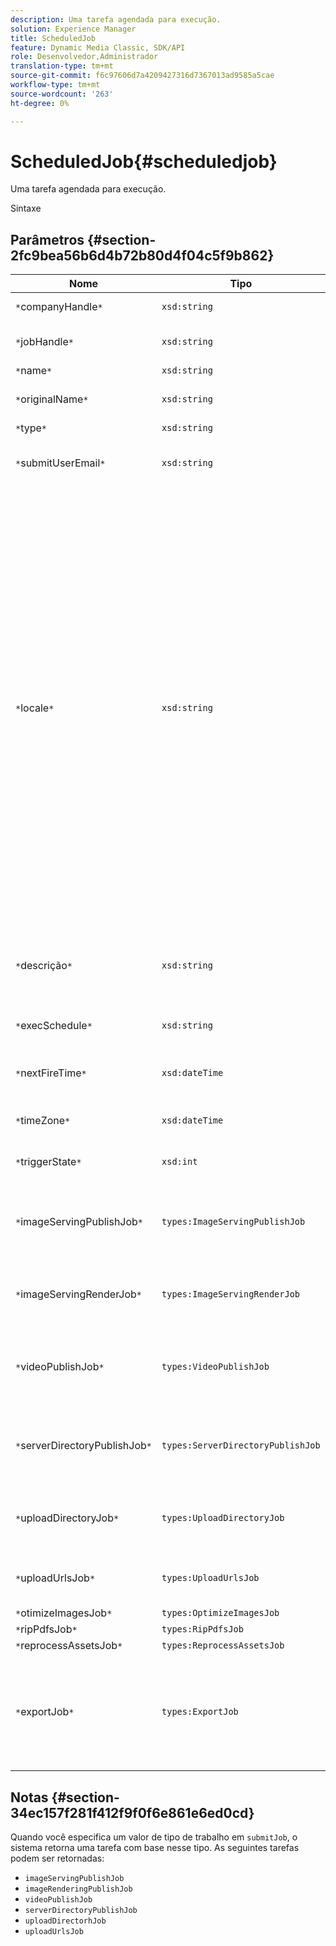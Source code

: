 ```yaml
---
description: Uma tarefa agendada para execução.
solution: Experience Manager
title: ScheduledJob
feature: Dynamic Media Classic, SDK/API
role: Desenvolvedor,Administrador
translation-type: tm+mt
source-git-commit: f6c97606d7a4209427316d7367013ad9585a5cae
workflow-type: tm+mt
source-wordcount: '263'
ht-degree: 0%

---
```



# ScheduledJob{#scheduledjob}

Uma tarefa agendada para execução.

Sintaxe

## Parâmetros {#section-2fc9bea56b6d4b72b80d4f04c5f9b862}

| Nome | Tipo | Descrição |
|---|---|---|
| `*`companyHandle`*` | `xsd:string` | Manuseio da empresa. |
| `*`jobHandle`*` | `xsd:string` | Manuseio de trabalho agendado. |
| `*`name`*` | `xsd:string` | Nome da tarefa. |
| `*`originalName`*` | `xsd:string` | Nome original do trabalho agendado. |
| `*`type`*` | `xsd:string` | Tipo de tarefa. |
| `*`submitUserEmail`*` | `xsd:string` | O endereço de email do usuário que agendou o trabalho. |
| `*`locale`*` | `xsd:string` | A localidade a ser usada para detalhes do log de tarefas e localização de email. As localidades são especificadas como `<language_code>[- <country_code>]`, onde o código de idioma é um código de duas letras em minúsculas, conforme especificado pela ISO-639, e o código de país opcional é um código de duas letras em maiúsculas, conforme especificado pela ISO-3166. Por exemplo, a sequência de caracteres da localidade para inglês (Estados Unidos) seria: `en-US`. |
| `*`descrição`*` | `xsd:string` | Uma descrição da tarefa conforme especificado originalmente em `submitJob`. |
| `*`execSchedule`*` | `xsd:string` | Quando a tarefa estiver agendada para execução. |
| `*`nextFireTime`*` | `xsd:dateTime` | A data, a hora e o fuso horário em que a tarefa será acionada. |
| `*`timeZone`*` | `xsd:dateTime` | O fuso horário do trabalho agendado. |
| `*`triggerState`*` | `xsd:int` | Estado do gatilho de escolha de trabalho. |
| `*`imageServingPublishJob`*` | `types:ImageServingPublishJob` | Detalhes do trabalho para um trabalho de publicação de fornecimento de imagem. |
| `*`imageServingRenderJob`*` | `types:ImageServingRenderJob` | Detalhes do trabalho para um trabalho de renderização de imagem. |
| `*`videoPublishJob`*` | `types:VideoPublishJob` | Detalhes do trabalho para um trabalho de publicação de vídeo. Consulte [VideoPublishJob](https://experienceleague.adobe.com/docs/dynamic-media-developer-resources/image-production-api/data-types/r-scheduled-job.html). |
| `*`serverDirectoryPublishJob`*` | `types:ServerDirectoryPublishJob` | Detalhes do trabalho para um trabalho de publicação do diretório do servidor. |
| `*`uploadDirectoryJob`*` | `types:UploadDirectoryJob` | Detalhes do trabalho para um trabalho de diretório de upload. |
| `*`uploadUrlsJob`*` | `types:UploadUrlsJob` | Detalhes do trabalho para um trabalho de upload de URLs. |
| `*`otimizeImagesJob`*` | `types:OptimizeImagesJob` |  |
| `*`ripPdfsJob`*` | `types:RipPdfsJob` |  |
| `*`reprocessAssetsJob`*` | `types:ReprocessAssetsJob` |  |
| `*`exportJob`*` | `types:ExportJob` | Permitir exportação autorizada de arquivos carregados anteriormente. Consulte [Exportar Trabalho](https://experienceleague.adobe.com/docs/dynamic-media-developer-resources/image-production-api/data-types/r-scheduled-job.html). |

## Notas {#section-34ec157f281f412f9f0f6e861e6ed0cd}

Quando você especifica um valor de tipo de trabalho em `submitJob`, o sistema retorna uma tarefa com base nesse tipo. As seguintes tarefas podem ser retornadas:

* `imageServingPublishJob`
* `imageRenderingPublishJob`
* `videoPublishJob`
* `serverDirectoryPublishJob`
* `uploadDirectorhJob`
* `uploadUrlsJob`

